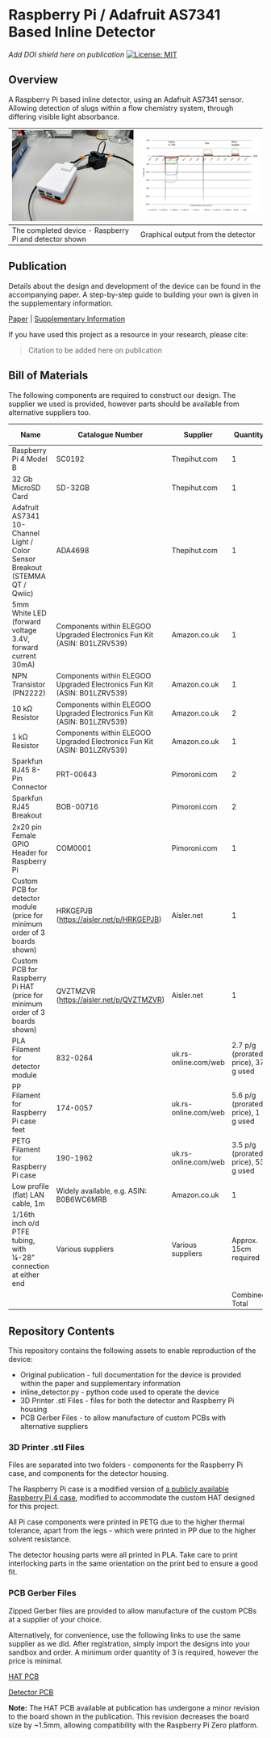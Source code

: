 # Raspberry Pi / Adafruit AS7341 Based Inline Detector

*Add DOI shield here on publication* [![License: MIT](https://img.shields.io/badge/License-MIT-green)](../LICENSE)

## Overview

A Raspberry Pi based inline detector, using an Adafruit AS7341 sensor. Allowing detection of slugs within a flow chemistry system, through differing visible light absorbance.

|![Pi_Detector][overview_img]|![Graph_Output][graph_img]|
| --- | --- |
|The completed device - Raspberry Pi and detector shown|Graphical output from the detector|

[overview_img]: Completed_Detector.jpg
[graph_img]: Validation_Test_Result.png

## Publication

Details about the design and development of the device can be found in the accompanying paper. A step-by-step guide to building your own is given in the supplementary information.

[Paper][Paper] | [Supplementary Information][si]

If you have used this project as a resource in your research, please cite:

>Citation to be added here on publication

[paper]: paper-link-here
[si]: si-link-here

## Bill of Materials

The following components are required to construct our design. The supplier we used is provided, however parts should be available from alternative suppliers too.

| Name | Catalogue Number | Supplier | Quantity | Total Price (£) |
| ------ | ------ | ------ | ------ | ------ |
| Raspberry Pi 4 Model B | SC0192 | Thepihut.com | 1 | 40.00 |
| 32 Gb MicroSD Card | SD-32GB | Thepihut.com | 1 | 8.00 |
| Adafruit AS7341 10-Channel Light / Color Sensor Breakout (STEMMA QT / Qwiic) | ADA4698 | Thepihut.com | 1 | 15.60 |
| 5mm White LED (forward voltage 3.4V, forward current 30mA) | Components within ELEGOO Upgraded Electronics Fun Kit (ASIN: B01LZRV539) | Amazon.co.uk | 1 | 16.99 |
| NPN Transistor (PN2222) |Components within ELEGOO Upgraded Electronics Fun Kit (ASIN: B01LZRV539)| Amazon.co.uk | 1 | N/A |
| 10 kΩ Resistor |Components within ELEGOO Upgraded Electronics Fun Kit (ASIN: B01LZRV539)| Amazon.co.uk | 2 | N/A |
| 1 kΩ Resistor |Components within ELEGOO Upgraded Electronics Fun Kit (ASIN: B01LZRV539)| Amazon.co.uk | 1 | N/A |
| Sparkfun RJ45 8-Pin Connector | PRT-00643 | Pimoroni.com | 2 | 3.00 |
| Sparkfun RJ45 Breakout | BOB-00716 | Pimoroni.com | 2 | 2.40 |
| 2x20 pin Female GPIO Header for Raspberry Pi| COM0001 |Pimoroni.com | 1 | 1.50 |
| Custom PCB for detector module (price for minimum order of 3 boards shown) | HRKGEPJB (<https://aisler.net/p/HRKGEPJB>) | Aisler.net | 1 | 6.17 |
| Custom PCB for Raspberry Pi HAT (price for minimum order of 3 boards shown) | QVZTMZVR (<https://aisler.net/p/QVZTMZVR>) | Aisler.net |1 | 7.55 |
| PLA Filament for detector module | 832-0264 | uk.rs-online.com/web | 2.7 p/g (prorated price), 37 g used | 1.00 |
| PP Filament for Raspberry Pi case feet | 174-0057 | uk.rs-online.com/web | 5.6 p/g (prorated price), 1 g used | 0.06 |
| PETG Filament for Raspberry Pi case | 190-1962 | uk.rs-online.com/web | 3.5 p/g (prorated price), 53 g used | 1.86 |
| Low profile (flat) LAN cable, 1m | Widely available, e.g. ASIN: B0B6WC6MRB | Amazon.co.uk | 1 | 2.00 |
| 1/16th inch o/d PTFE tubing, with ¼-28” connection at either end | Various suppliers | Various suppliers | Approx. 15cm required | Cost negligible |
|||| Combined Total | £106.13 |

## Repository Contents

This repository contains the following assets to enable reproduction of the device:

* Original publication - full documentation for the device is provided within the paper and supplementary information
* inline_detector.py - python code used to operate the device
* 3D Printer .stl Files - files for both the detector and Raspberry Pi housing
* PCB Gerber Files - to allow manufacture of custom PCBs with alternative suppliers

### 3D Printer .stl Files

Files are separated into two folders - components for the Raspberry Pi case, and components for the detector housing.

The Raspberry Pi case is a modified version of [a publicly available Raspberry Pi 4 case](https://www.thingiverse.com/thing:3723561), modified to accommodate the custom HAT designed for this project.  

All Pi case components were printed in PETG due to the higher thermal tolerance, apart from the legs - which were printed in PP due to the higher solvent resistance.

The detector housing parts were all printed in PLA. Take care to print interlocking parts in the same orientation on the print bed to ensure a good fit.

### PCB Gerber Files

Zipped Gerber files are provided to allow manufacture of the custom PCBs at a supplier of your choice.

Alternatively, for convenience, use the following links to use the same supplier as we did. After registration, simply import the designs into your sandbox and order. A minimum order quantity of 3 is required, however the price is minimal.

[HAT PCB](https://aisler.net/p/QVZTMZVR)

[Detector PCB](https://aisler.net/p/HRKGEPJB)

**Note:** The HAT PCB available at publication has undergone a minor revision to the board shown in the publication. This revision decreases the board size by ~1.5mm, allowing compatibility with the Raspberry Pi Zero platform.
